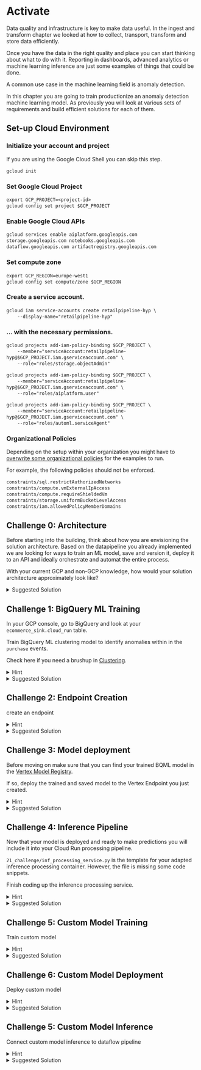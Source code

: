 # Activate

Data quality and infrastructure is key to make data useful. In the ingest and transform chapter we looked at how to collect, transport, transform and store data efficiently.

Once you have the data in the right quality and place you can start thinking about what to do with it.
Reporting in dashboards, advanced analytics or machine learning inference are just some examples of things that could be done. 

A common use case in the machine learning field is anomaly detection.

In this chapter you are going to train productionize an anomaly detection machine learning model.
As previously you will look at various sets of requirements and build efficient solutions for each of them.

## Set-up Cloud Environment

### Initialize your account and project

If you are using the Google Cloud Shell you can skip this step.

```
gcloud init
```

### Set Google Cloud Project

```
export GCP_PROJECT=<project-id>
gcloud config set project $GCP_PROJECT
```

### Enable Google Cloud APIs

```
gcloud services enable aiplatform.googleapis.com storage.googleapis.com notebooks.googleapis.com dataflow.googleapis.com artifactregistry.googleapis.com 
```

### Set compute zone

```
export GCP_REGION=europe-west1
gcloud config set compute/zone $GCP_REGION
```

### Create a service account.
```
gcloud iam service-accounts create retailpipeline-hyp \
    --display-name="retailpipeline-hyp"
```

### ... with the necessary permissions.
```
gcloud projects add-iam-policy-binding $GCP_PROJECT \
    --member="serviceAccount:retailpipeline-hyp@$GCP_PROJECT.iam.gserviceaccount.com" \
    --role="roles/storage.objectAdmin"

```

```
gcloud projects add-iam-policy-binding $GCP_PROJECT \
    --member="serviceAccount:retailpipeline-hyp@$GCP_PROJECT.iam.gserviceaccount.com" \
    --role="roles/aiplatform.user"

```

```
gcloud projects add-iam-policy-binding $GCP_PROJECT \
    --member="serviceAccount:retailpipeline-hyp@$GCP_PROJECT.iam.gserviceaccount.com" \
    --role="roles/automl.serviceAgent"

```

### Organizational Policies

Depending on the setup within your organization you might have to [overwrite some organizational policies](https://cloud.google.com/resource-manager/docs/organization-policy/creating-managing-policies#boolean_constraints) for the examples to run.

For example, the following policies should not be enforced. 

```
constraints/sql.restrictAuthorizedNetworks
constraints/compute.vmExternalIpAccess
constraints/compute.requireShieldedVm
constraints/storage.uniformBucketLevelAccess
constraints/iam.allowedPolicyMemberDomains
```


## Challenge 0: Architecture

Before starting into the building, think about how you are envisioning the solution architecture.
Based on the datapipeline you already implemented we are looking for ways to train an ML model, save and version it, deploy it to an API and ideally orchestrate and automat the entire process.

With your current GCP and non-GCP knowledge, how would your solution architecture approximately look like?

<details><summary>Suggested Solution</summary>

We suggest using:
* [BigQuery ML](https://cloud.google.com/bigquery-ml/docs/introduction#:~:text=BigQuery%20ML%20lets%20you%20create,the%20need%20to%20move%20data.) and/or [Vertex Custom Model Training](https://cloud.google.com/vertex-ai/docs/training/understanding-training-service) for model training
* [Vertex AI Model Registry](https://cloud.google.com/vertex-ai/docs/model-registry/introduction) to save and version the trained models
* [Vertex AI Endpoints](https://cloud.google.com/vertex-ai/docs/predictions/overview#get_predictions_from_custom_trained_models) to deploy your model to an API 
* [Vertex AI Pipelines](https://cloud.google.com/vertex-ai/docs/pipelines/introduction) to orchestrate the training and deployment process 

The solution you will develop in the following will look something like this:

![Hack Your Pipe architecture](../../rsc/hyp_ml_architecture.png)

</details>


## Challenge 1: BigQuery ML Training

In your GCP console, go to BigQuery and look at your `ecommerce_sink.cloud_run` table. 

Train BigQuery ML clustering model to identify anomalies within in the `purchase` events.

Check here if you need a brushup in [Clustering](https://developers.google.com/machine-learning/clustering/overview).

<details><summary>Hint</summary>

The [BigQuery ML k-means](https://cloud.google.com/bigquery-ml/docs/reference/standard-sql/bigqueryml-syntax-create-kmeans) implementation would be a great fit for this challenge.

To decide on some of the crucial hyperparameters such as `NUM_CLUSTERS` [take a deeper look at the purchase value data distribution](https://cloud.google.com/bigquery/docs/visualize-looker-studio).

</details>

<details><summary>Suggested Solution</summary>

To detect the synthetic anomalies in the purchase data you should train the k-means clustering algorithm to detect two clusters.

[Enter the following query](https://cloud.google.com/bigquery-ml/docs/create-machine-learning-model) in the BigQuery console.

```
CREATE OR REPLACE MODEL
  `<project-id>.ecommerce_sink.anomaly_detection`
OPTIONS
  ( MODEL_REGISTRY = 'VERTEX_AI',
    MODEL_TYPE='KMEANS',
    NUM_CLUSTERS=2 ) AS
  SELECT
    ecommerce.purchase.tax AS tax,
    ecommerce.purchase.shipping AS shipping,
    ecommerce.purchase.value AS value
  FROM `<project-id>.ecommerce_sink.cloud_run` 
  WHERE event='purchase'
;
```
The query will train the BQML model and automatically register it in the Vertex AI Model Registry for versioning and deployment.

</details>


## Challenge 2: Endpoint Creation

create an endpoint

<details><summary>Hint</summary>

Check the docs how to create a model endpoint through the [Console](https://cloud.google.com/vertex-ai/docs/tabular-data/classification-regression/get-online-predictions#google-cloud-console), [CLI](https://cloud.google.com/sdk/gcloud/reference/ai/endpoints/create) or [programmatically](https://cloud.google.com/vertex-ai/docs/samples/aiplatform-create-endpoint-sample).

</details>

<details><summary>Suggested Solution</summary>

Run the following command to create a model endpoint in Vertex.

```
gcloud ai endpoints create
    --project=<project-id>
    --region=europe-west1
    --display-name=<endpoint-name>
```

</details>


## Challenge 3: Model deployment

Before moving on make sure that you can find your trained BQML model in the [Vertex Model Registry](https://cloud.google.com/vertex-ai/docs/model-registry/introduction).

If so, deploy the trained and saved model to the Vertex Endpoint you just created.

<details><summary>Hint</summary>

Check the docs how to create a model endpoint through the [Console](https://cloud.google.com/vertex-ai/docs/tabular-data/classification-regression/get-online-predictions#deploy-model), [CLI](https://cloud.google.com/sdk/gcloud/reference/ai/endpoints/deploy-model) or [programmatically](https://cloud.google.com/vertex-ai/docs/samples/aiplatform-deploy-model-sample).

</details>

<details><summary>Suggested Solution</summary>

To deploy your model run the following command. 

```
gcloud ai endpoints deploy-model <model-name>
    --project=<project-id>
    --region=europe-west1
    --model=<model-id (numeric)>
    --display-name=<model-display-name (string)>
```

</details>


## Challenge 4: Inference Pipeline

Now that your model is deployed and ready to make predictions you will include it into your Cloud Run processing pipeline.

`21_challenge/inf_processing_service.py` is the template for your adapted inference processing container.
However, the file is missing some code snippets.

Finish coding up the inference processing service.

<details><summary>Hint</summary>

Check the docs for
* [AI Platform SDK initialization](https://cloud.google.com/python/docs/reference/aiplatform/latest/google.cloud.aiplatform#google_cloud_aiplatform_init)
* [Endpoint definition](https://cloud.google.com/python/docs/reference/aiplatform/latest/google.cloud.aiplatform.Endpoint)
* [Calling endpoint for prediction](https://cloud.google.com/python/docs/reference/aiplatform/latest/google.cloud.aiplatform.Endpoint#google_cloud_aiplatform_Endpoint_predict)
* [BigQuery Insert](https://cloud.google.com/python/docs/reference/bigquery/latest)

</details>

<details><summary>Suggested Solution</summary>

AI Platform SDK initialization
```
aiplatform.init(project=config.project_id, location=config.location)
```

Endpoint definition
```
endpoint = aiplatform.Endpoint(
    endpoint_name=f"projects/{config.project_id}/locations/{config.location}/endpoints/{config.endpoint_id}",
    project = config.project_id,
    location=config.location,
    )
```

Calling endpoint for prediction
```
endpoint_response = endpoint.predict(
    instances=record_to_predict
)
```

BigQuery insert
```
client = bigquery.Client(project=config.project_id, location=config.location)
table_id = config.project_id + '.' + config.bq_dataset + '.' + config.bq_table_anomaly
errors_an = client.insert_rows_json(table_id, rows_to_insert)  # Make an API request.
```

Build Container

```
export RUN_INFERENCE_PROCESSING_SERVICE=inf_processing_service
export GCP_PROJECT=<project-id>
```



```
gcloud builds submit $RUN_INFERENCE_PROCESSING_SERVICE --tag gcr.io/$GCP_PROJECT/inference-processing-service
```

```
gcloud run deploy hyp-run-service-data-processing --image=gcr.io/<project-id>/inference-processing-service:latest --region=europe-west1
```


</details>


## Challenge 5: Custom Model Training

Train custom model

<details><summary>Hint</summary>

Hint

</details>

<details><summary>Suggested Solution</summary>

Solution

</details>


## Challenge 6: Custom Model Deployment

Deploy custom model

<details><summary>Hint</summary>

Hint

</details>

<details><summary>Suggested Solution</summary>

Solution

</details>


## Challenge 5: Custom Model Inference

Connect custom model inference to dataflow pipeline

<details><summary>Hint</summary>

Hint

</details>

<details><summary>Suggested Solution</summary>

Solution

</details>



<!-- TODO: Cloud Run model endpoint -->